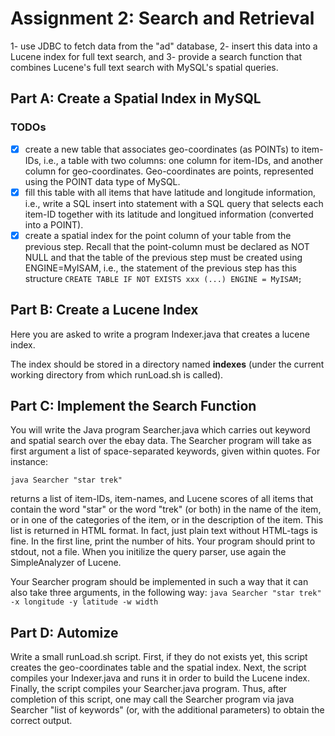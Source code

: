 # Assignment 2: Search and Retrieval

1- use JDBC to fetch data from the "ad" database,
2- insert this data into a Lucene index for full text search, and
3- provide a search function that combines Lucene's full text search with MySQL's spatial queries.

## Part A: Create a Spatial Index in MySQL

### TODOs

- [x] create a new table that associates geo-coordinates (as POINTs) to item-IDs, i.e., a table with two columns: one column for item-IDs, and another column for geo-coordinates. Geo-coordinates are points, represented using the POINT data type of MySQL.
- [x] fill this table with all items that have latitude and longitude information, i.e., write a SQL insert into statement with a SQL query that selects each item-ID together with its latitude and longitued information (converted into a POINT).
- [x] create a spatial index for the point column of your table from the previous step. Recall that the point-column must be declared as NOT NULL and that the table of the previous step must be created using ENGINE=MyISAM, i.e., the statement of the previous step has this structure
` CREATE TABLE IF NOT EXISTS xxx (...) ENGINE = MyISAM; `

## Part B: Create a Lucene Index

Here you are asked to write a program Indexer.java that creates a lucene index.

The index should be stored in a directory named **indexes** (under the current working directory from which runLoad.sh is called).


## Part C: Implement the Search Function

You will write the Java program Searcher.java which carries out keyword and spatial search over the ebay data. The Searcher program will take as first argument a list of space-separated keywords, given within quotes. For instance:

` java Searcher "star trek" `

returns a list of item-IDs, item-names, and Lucene scores of all items that contain the word "star" or the word "trek" (or both) in the name of the item, or in one of the categories of the item, or in the description of the item. This list is returned in HTML format. In fact, just plain text without HTML-tags is fine. In the first line, print the number of hits. Your program should print to stdout, not a file. When you initilize the query parser, use again the SimpleAnalyzer of Lucene.

Your Searcher program should be implemented in such a way that it can also take three arguments, in the following way:
` java Searcher "star trek" -x longitude -y latitude -w width `



## Part D: Automize

Write a small runLoad.sh script. First, if they do not exists yet, this script creates the geo-coordinates table and the spatial index. Next, the script compiles your Indexer.java and runs it in order to build the Lucene index. Finally, the script compiles your Searcher.java program. Thus, after completion of this script, one may call the Searcher program via java Searcher "list of keywords" (or, with the additional parameters) to obtain the correct output.

